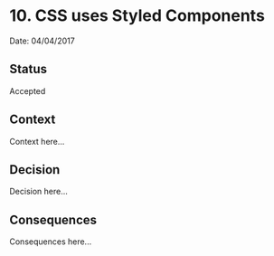 # 10. CSS uses Styled Components

Date: 04/04/2017

## Status

Accepted

## Context

Context here...

## Decision

Decision here...

## Consequences

Consequences here...
